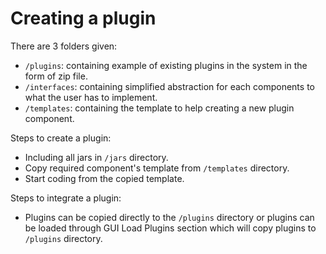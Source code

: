 # Creating a plugin

There are 3 folders given:
- `/plugins`: containing example of existing plugins in the system in the form of zip file.
- `/interfaces`: containing simplified abstraction for each components to what the user has to implement.
- `/templates`: containing the template to help creating a new plugin component.

Steps to create a plugin:
- Including all jars in `/jars` directory.
- Copy required component's template from `/templates` directory.
- Start coding from the copied template.

Steps to integrate a plugin:
- Plugins can be copied directly to the `/plugins` directory or plugins can be loaded through GUI Load Plugins section which will copy plugins to `/plugins` directory.
